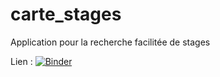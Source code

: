 # carte_stages
Application pour la recherche facilitée de stages

Lien :
[![Binder](https://mybinder.org/badge_logo.svg)](https://mybinder.org/v2/gh/jazndqo/carte_stages/HEAD?urlpath=%2Fvoila%2Frender%2FLieux_de_stages.ipynb)

